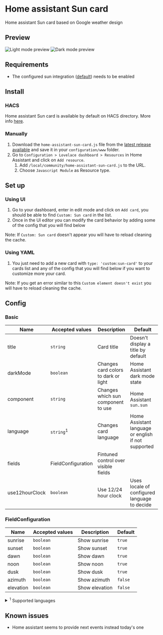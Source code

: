 # Home assistant Sun card

Home assistant Sun card based on Google weather design

## Preview

![Light mode preview](https://user-images.githubusercontent.com/6829526/118412152-54d93900-b690-11eb-8b2b-e87b4cbcca7f.png)
![Dark mode preview](https://user-images.githubusercontent.com/6829526/118412162-64f11880-b690-11eb-9bd7-b8c6c7d8efd8.png)

## Requirements

- The configured sun integration ([default](https://www.home-assistant.io/integrations/sun/)) needs to be enabled

## Install

### HACS

Home assistant Sun card is available by default on HACS directory.
More info [here](https://hacs.xyz/).

### Manually

1. Download the `home-assistant-sun-card.js` file from the [latest release available](https://github.com/AitorDB/home-assistant-sun-card/releases) and save it in your `configuration/www` folder.
1. Go to `Configuration > Lovelace dashboard > Resources` in Home Assistant and click on `Add resource`.
   1. Add `/local/community/home-assistant-sun-card.js` to the URL.
   1. Choose `Javascript Module` as Resource type.

## Set up

### Using UI

1. Go to your dashboard, enter in edit mode and click on `Add card`, you should be able to find `Custom: Sun card` in the list.
1. Once in the UI editor you can modify the card behavior by adding some of the config that you will find below

Note: If `Custom: Sun card` doesn't appear you will have to reload cleaning the cache.

### Using YAML

1. You just need to add a new card with `type: 'custom:sun-card'` to your cards list and any of the config that you will find below if you want to customize more your card.

Note: If you get an error similar to this `Custom element doesn't exist` you will have to reload cleaning the cache.

## Config


### Basic
| Name           | Accepted values      | Description                          | Default                                             |
| -------------- | -------------------- | ------------------------------------ | --------------------------------------------------- |
| title          | `string`             | Card title                           | Doesn't display a title by default                  |
| darkMode       | `boolean`            | Changes card colors to dark or light | Home Assistant dark mode state                      |
| component      | `string`             | Changes which sun component to use   | Home Assistant `sun.sun`                            |
| language       | `string`<sup>1</sup> | Changes card language                | Home Assistant language or english if not supported |
| fields         | FieldConfiguration   | Fintuned control over visible fields |                                                     |
| use12hourClock | `boolean`            | Use 12/24 hour clock                 | Uses locale of configured language to decide        |

### FieldConfiguration
| Name           | Accepted values | Description    | Default |
|----------------|-----------------|----------------|---------|
| sunrise        | `boolean`       | Show sunrise   | `true`  |
| sunset         | `boolean`       | Show sunset    | `true`  |
| dawn           | `boolean`       | Show dawn      | `true`  |
| noon           | `boolean`       | Show noon      | `true`  |
| dusk           | `boolean`       | Show dusk      | `true`  |
| azimuth        | `boolean`       | Show azimuth   | `false` |
| elevation      | `boolean`       | Show elevation | `false` |

<details>
<summary><sup>1</sup> Supported languages</summary>

- `cs` Czech
- `da` Danish
- `de` German
- `en` English
- `es` Spanish
- `et` Estonian
- `fi` Finnish
- `fr` French
- `he` Hebrew
- `hu` Hungarian
- `it` Italian
- `nb` Norwegian (Bokmål)
- `nl` Dutch
- `nn` Norwegian (Nynorsk)
- `pl` Polish
- `pt-BR` Portuguese (Brazil)
- `ru` Russian
- `sk` Slovak
- `sl` Slovenian
- `sv` Swedish

</details>

## Known issues

- Home assistant seems to provide next events instead today's one
